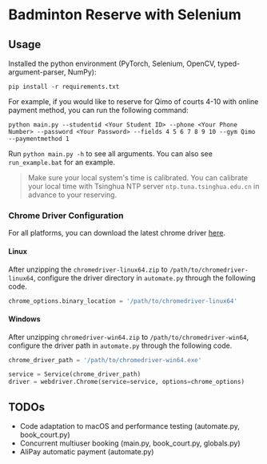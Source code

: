# Badminton Reserve with Selenium

## Usage

Installed the python environment (PyTorch, Selenium, OpenCV, typed-argument-parser, NumPy):

```shell
pip install -r requirements.txt
```

For example, if you would like to reserve for Qimo of courts 4-10 with online payment method, you can run the following command:

```shell
python main.py --studentid <Your Student ID> --phone <Your Phone Number> --password <Your Password> --fields 4 5 6 7 8 9 10 --gym Qimo --paymentmethod 1
```

Run `python main.py -h` to see all arguments. You can also see `run_example.bat` for an example.

> Make sure your local system's time is calibrated. You can calibrate your local time with Tsinghua NTP server `ntp.tuna.tsinghua.edu.cn` in advance to your reserving.

### Chrome Driver Configuration
For all platforms, you can download the latest chrome driver [here](https://googlechromelabs.github.io/chrome-for-testing/).
#### Linux
After unzipping the `chromedriver-linux64.zip` to `/path/to/chromedriver-linux64`, configure the driver directory in `automate.py` through the following code.
```python
chrome_options.binary_location = '/path/to/chromedriver-linux64'
```

#### Windows
After unzipping `chromedriver-win64.zip` to `/path/to/chromedriver-win64`, configure the driver path in `automate.py` through the following code.
```python
chrome_driver_path = '/path/to/chromedriver-win64.exe'

service = Service(chrome_driver_path)
driver = webdriver.Chrome(service=service, options=chrome_options)
```


## TODOs

- Code adaptation to macOS and performance testing (automate.py, book_court.py)
- Concurrent multiuser booking (main.py, book_court.py, globals.py)
- AliPay automatic payment (automate.py)
